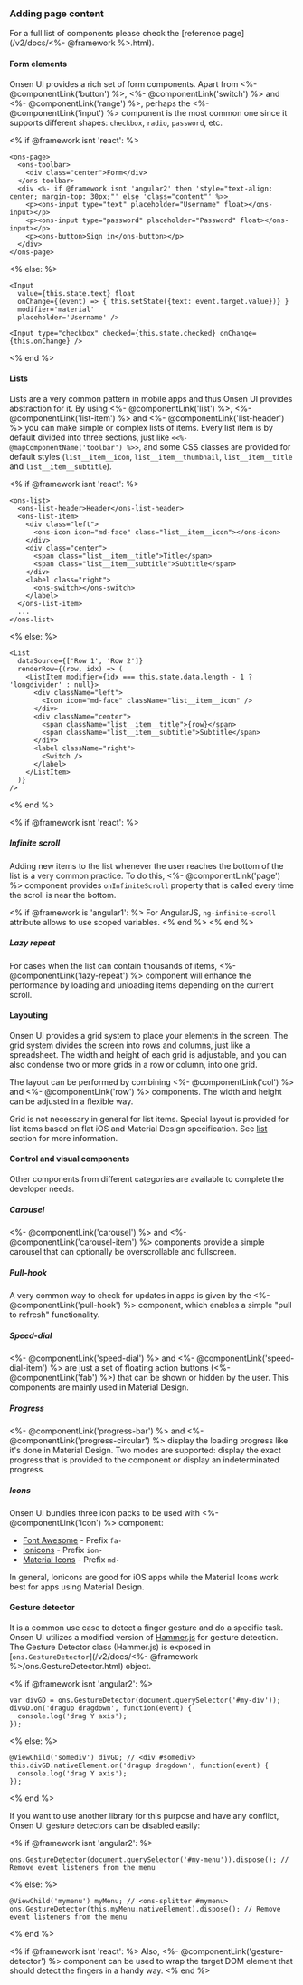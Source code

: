 ### Adding page content

For a full list of components please check the [reference page](/v2/docs/<%- @framework %>.html).

#### Form elements

Onsen UI provides a rich set of form components. Apart from <%- @componentLink('button') %>, <%- @componentLink('switch') %> and <%- @componentLink('range') %>, perhaps the <%- @componentLink('input') %> component is the most common one since it supports different shapes: `checkbox`, `radio`, `password`, etc.

<% if @framework isnt 'react': %>
```
<ons-page>
  <ons-toolbar>
    <div class="center">Form</div>
  </ons-toolbar>
  <div <%- if @framework isnt 'angular2' then 'style="text-align: center; margin-top: 30px;"' else 'class="content"' %>>
    <p><ons-input type="text" placeholder="Username" float></ons-input></p>
    <p><ons-input type="password" placeholder="Password" float></ons-input></p>
    <p><ons-button>Sign in</ons-button></p>
  </div>
</ons-page>
```
<% else: %>
```
<Input
  value={this.state.text} float
  onChange={(event) => { this.setState({text: event.target.value})} }
  modifier='material'
  placeholder='Username' />

<Input type="checkbox" checked={this.state.checked} onChange={this.onChange} />
```
<% end %>

#### Lists

Lists are a very common pattern in mobile apps and thus Onsen UI provides abstraction for it. By using <%- @componentLink('list') %>, <%- @componentLink('list-item') %> and <%- @componentLink('list-header') %> you can make simple or complex lists of items. Every list item is by default divided into three sections, just like `<<%- @mapComponentName('toolbar') %>>`, and some CSS classes are provided for default styles (`list__item__icon`, `list__item__thumbnail`, `list__item__title` and `list__item__subtitle`).

<% if @framework isnt 'react': %>
```
<ons-list>
  <ons-list-header>Header</ons-list-header>
  <ons-list-item>
    <div class="left">
      <ons-icon icon="md-face" class="list__item__icon"></ons-icon>
    </div>
    <div class="center">
      <span class="list__item__title">Title</span>
      <span class="list__item__subtitle">Subtitle</span>
    </div>
    <label class="right">
      <ons-switch></ons-switch>
    </label>
  </ons-list-item>
  ...
</ons-list>
```
<% else: %>
```
<List
  dataSource={['Row 1', 'Row 2']}
  renderRow={(row, idx) => (
    <ListItem modifier={idx === this.state.data.length - 1 ? 'longdivider' : null}>
      <div className="left">
        <Icon icon="md-face" className="list__item__icon" />
      </div>
      <div className="center">
        <span className="list__item__title">{row}</span>
        <span className="list__item__subtitle">Subtitle</span>
      </div>
      <label className="right">
        <Switch />
      </label>
    </ListItem>
  )}
/>
```
<% end %>

<% if @framework isnt 'react': %>
##### Infinite scroll

Adding new items to the list whenever the user reaches the bottom of the list is a very common practice. To do this, <%- @componentLink('page') %> component provides `onInfiniteScroll` property that is called every time the scroll is near the bottom.

<% if @framework is 'angular1': %>
For AngularJS, `ng-infinite-scroll` attribute allows to use scoped variables.
<% end %>
<% end %>

##### Lazy repeat

For cases when the list can contain thousands of items, <%- @componentLink('lazy-repeat') %> component will enhance the performance by loading and unloading items depending on the current scroll.

#### Layouting

Onsen UI provides a grid system to place your elements in the screen. The grid system divides the screen into rows and columns, just like a spreadsheet. The width and height of each grid is adjustable, and you can also condense two or more grids in a row or column, into one grid.

The layout can be performed by combining <%- @componentLink('col') %> and <%- @componentLink('row') %> components. The width and height can be adjusted in a flexible way.

Grid is not necessary in general for list items. Special layout is provided for list items based on flat iOS and Material Design specification. See [list](#lists) section for more information.

#### Control and visual components

Other components from different categories are available to complete the developer needs.

##### Carousel

<%- @componentLink('carousel') %> and <%- @componentLink('carousel-item') %> components provide a simple carousel that can optionally be overscrollable and fullscreen.

##### Pull-hook

A very common way to check for updates in apps is given by the <%- @componentLink('pull-hook') %> component, which enables a simple "pull to refresh" functionality.

##### Speed-dial

<%- @componentLink('speed-dial') %> and <%- @componentLink('speed-dial-item') %> are just a set of floating action buttons (<%- @componentLink('fab') %>) that can be shown or hidden by the user. This components are mainly used in Material Design.

##### Progress

<%- @componentLink('progress-bar') %> and <%- @componentLink('progress-circular') %> display the loading progress like it's done in Material Design. Two modes are supported: display the exact progress that is provided to the component or display an indeterminated progress.

##### Icons

Onsen UI bundles three icon packs to be used with <%- @componentLink('icon') %> component:

  * [Font Awesome](https://fortawesome.github.io/Font-Awesome/) - Prefix `fa-`
  * [Ionicons](http://ionicons.com/) - Prefix `ion-`
  * [Material Icons](https://design.google.com/icons/) - Prefix `md-`

In general, Ionicons are good for iOS apps while the Material Icons work best for apps using Material Design.

#### Gesture detector

It is a common use case to detect a finger gesture and do a specific task. Onsen UI utilizes a modified version of [Hammer.js](https://hammerjs.github.io/) for gesture detection. The Gesture Detector class (Hammer.js) is exposed in [`ons.GestureDetector`](/v2/docs/<%- @framework %>/ons.GestureDetector.html) object.

<% if @framework isnt 'angular2': %>
```
var divGD = ons.GestureDetector(document.querySelector('#my-div'));
divGD.on('dragup dragdown', function(event) {
  console.log('drag Y axis');
});
```
<% else: %>
```
@ViewChild('somediv') divGD; // <div #somediv>
this.divGD.nativeElement.on('dragup dragdown', function(event) {
  console.log('drag Y axis');
});
```
<% end %>

If you want to use another library for this purpose and have any conflict, Onsen UI gesture detectors can be disabled easily:

<% if @framework isnt 'angular2': %>
```
ons.GestureDetector(document.querySelector('#my-menu')).dispose(); // Remove event listeners from the menu
```
<% else: %>
```
@ViewChild('mymenu') myMenu; // <ons-splitter #mymenu>
ons.GestureDetector(this.myMenu.nativeElement).dispose(); // Remove event listeners from the menu
```
<% end %>


<% if @framework isnt 'react': %>
Also, <%- @componentLink('gesture-detector') %> component can be used to wrap the target DOM element that should detect the fingers in a handy way. 
<% end %>


